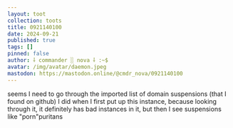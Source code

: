 ```yaml
---
layout: toot
collection: toots
title: 0921140100
date: 2024-09-21
published: true
tags: []
pinned: false
author: ⸸ commander ░ nova ⸸ :~$
avatar: /img/avatar/daemon.jpeg
mastodon: https://mastodon.online/@cmdr_nova/0921140100
---
```


seems I need to go through the imported list of domain suspensions (that I found on github) I did when I first put up this instance, because looking through it, it definitely has bad instances in it, but then I see suspensions like "porn"puritans
